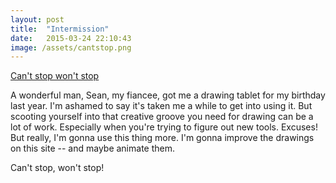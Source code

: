 ```yaml
---
layout: post
title:  "Intermission"
date:   2015-03-24 22:10:43
image: /assets/cantstop.png
---
```


[Can't stop won't stop](/assets/cantstop.png)

A wonderful man, Sean, my fiancee, got me a drawing tablet for my birthday last year. I'm ashamed to say it's taken me a while to get into using it. But scooting yourself into that creative groove you need for drawing can be a lot of work. Especially when you're trying to figure out new tools. Excuses! But really, I'm gonna use this thing more. I'm gonna improve the drawings on this site -- and maybe animate them.

Can't stop, won't stop!
